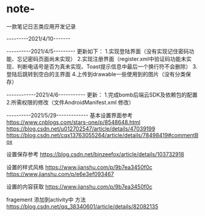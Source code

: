 # note-
一款笔记日志类应用开发记录

---------2021/4/10-------

----------2021/4/5---------
更新如下：
	1.实现登陆界面（没有实现记住密码功能、忘记密码页面尚未实现）
	2.实现注册界面（register.xml中验证码功能未实现、判断电话号是否为真未实现、Toast提示信息中最后一个换行符不会删除）
	3.登陆后跳转到空白的主界面
	4.上传到drawable一些使用到的图片（没有分类保存）

------------2021/4/6-----------
更新：
    1.完成bomb后端云SDK及依赖包的配置
    2.所需权限的修改（文件AndroidManifest.xml 修改）

----------2021/5/29-------------
基本设置界面参考
https://www.cnblogs.com/stars-one/p/8548648.html
https://blog.csdn.net/u012702547/article/details/47039199
https://blog.csdn.net/cqx13763055264/article/details/78498419#commentBox

设置保存参考
https://blog.csdn.net/binzeefox/article/details/103732918

设置的样式风格
https://www.jianshu.com/p/9b7ea3450f0c
https://www.jianshu.com/p/e6e3ef093467

设置的内容获取
https://www.jianshu.com/p/9b7ea3450f0c

fragement 添加到activity中 方法
https://blog.csdn.net/qq_38340601/article/details/82082135

